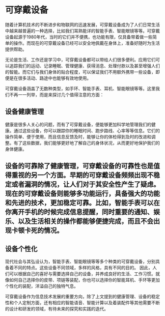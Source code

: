 # 可穿戴设备

随着计算机技术的不断进步和物联网的迅速发展，可穿戴设备成为了人们日常生活中越来越普遍的一种选择，比如我们耳熟能详的智能手表、智能眼镜等等。可穿戴设备起源于1980年代，当时的它们并不便携，也功能有限，仅具备带着做一些简单的操作。而现在的可穿戴设备已经可以安全地佩戴在身体上，准备好随时为生活提供帮助。

无论是生活、工作还是学习中，可穿戴设备都可以带给人们很多便利。应用它们可以追踪我们的运动、记录睡眠、管理健康、获得消息、处理付款以及甚至增强人们的智能。而它们与我们身体的贴合程度，可以保证我们不用额外携带一些设备，即便是在很多活动、路途中也能够有效地使用。

可穿戴设备涵盖了无数种类型，如手环、智能手表、耳机、智能眼镜等等。这里我们不再一一列举，而是来探讨几个值得注意的方面：

## 设备健康管理

健康是很多人关心的问题，而有了可穿戴设备，便能够更加科学地管理我们的健康。通过这些设备，你可以跟踪你的睡眠时间、跑步路线、心率等等信息。它们的操作简单、便于使用，而且信息反馈及时，能够让你的体检得到及时的改进和调整。有了这些数据，我们能够更好地了解自己的身体状况，从而更好地保护我们的身体健康。

## 设备的可靠除了健康管理，可穿戴设备的可靠性也是值得重视的另一个方面。早期的可穿戴设备频频出现不稳定或者漏洞的情况，让人们对于其安全性产生了疑虑。现在的可穿戴设备则能够多功能运行，具备强大的功能和先进的技术，更加稳定可靠。比如，智能手表可以在你离开手机的时候完成信息提醒，同时重要的通知、娱乐、以及生活相关的操作都能够便捷完成，而且不会出现卡顿卡死的情况。

## 设备个性化

现代社会与其弘设认为，智能手表、智能眼镜等等多个种类的可穿戴设备，分别具备着不同的特点。这些设备不同领域，多样的风格，具有不同的目的。 因此，人们可以根据自己的喜好与需要选择自己的设备，并养成良好的生活、工作习惯。就像如何自己选择你的皮带、项链等装配，你也可以选择你的智能耳机、手环等更加个性化的装配，洋溢自己的独特气息。

可穿戴设备作为信息技术发展的重要方向，除了上文提到的健康管理、设备的稳定性和个人定制方面，还有相应的智能语音、智能计算以及着装配件等其他需要不断的设计和研发的领域，有待未来的探究和实践的迭代。